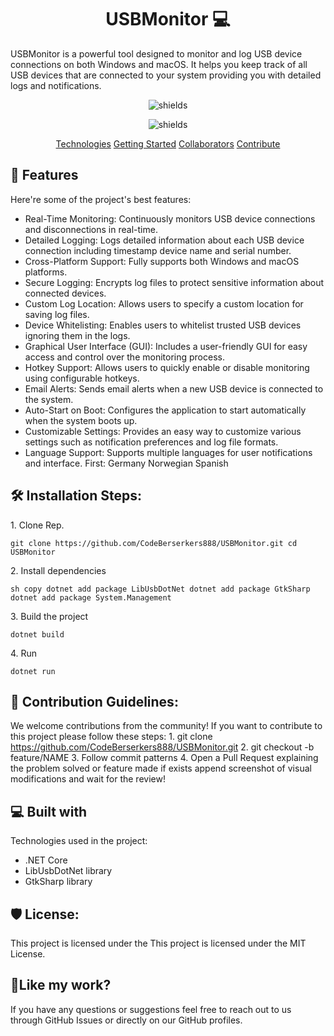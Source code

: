 <h1 align="center" style="font-weight: bold;">USBMonitor 💻</h1>


<p id="description">USBMonitor is a powerful tool designed to monitor and log USB device connections on both Windows and macOS. It helps you keep track of all USB devices that are connected to your system providing you with detailed logs and notifications.</p>

<p align="center"><img src="https://img.shields.io/badge/DefensePayload-AntyBadUSB-green" alt="shields"></p>
<p align="center"><img src="https://img.shields.io/github/release-date/CodeBerserkers888/USBMonitor" alt="shields"></p>

<p align="center">
<a href="#technologies">Technologies</a>
<a href="#getting-started">Getting Started</a>
<a href="#collaborators">Collaborators</a>
<a href="#contribute">Contribute</a> 
</p>
 
  
<h2>🧐 Features</h2>

Here're some of the project's best features:

*   Real-Time Monitoring: Continuously monitors USB device connections and disconnections in real-time.
*   Detailed Logging: Logs detailed information about each USB device connection including timestamp device name and serial number.
*   Cross-Platform Support: Fully supports both Windows and macOS platforms.
*   Secure Logging: Encrypts log files to protect sensitive information about connected devices.
*   Custom Log Location: Allows users to specify a custom location for saving log files.
*   Device Whitelisting: Enables users to whitelist trusted USB devices ignoring them in the logs.
*   Graphical User Interface (GUI): Includes a user-friendly GUI for easy access and control over the monitoring process.
*   Hotkey Support: Allows users to quickly enable or disable monitoring using configurable hotkeys.
*   Email Alerts: Sends email alerts when a new USB device is connected to the system.
*   Auto-Start on Boot: Configures the application to start automatically when the system boots up.
*   Customizable Settings: Provides an easy way to customize various settings such as notification preferences and log file formats.
*   Language Support: Supports multiple languages for user notifications and interface. First: Germany Norwegian Spanish

<h2>🛠️ Installation Steps:</h2>

<p>1. Clone Rep.</p>

```
git clone https://github.com/CodeBerserkers888/USBMonitor.git cd USBMonitor
```

<p>2. Install dependencies</p>

```
sh copy dotnet add package LibUsbDotNet dotnet add package GtkSharp dotnet add package System.Management
```

<p>3. Build the project</p>

```
dotnet build
```

<p>4. Run</p>

```
dotnet run
```

<h2>🍰 Contribution Guidelines:</h2>

We welcome contributions from the community! If you want to contribute to this project please follow these steps: 1. git clone https://github.com/CodeBerserkers888/USBMonitor.git 2. git checkout -b feature/NAME 3. Follow commit patterns 4. Open a Pull Request explaining the problem solved or feature made if exists append screenshot of visual modifications and wait for the review!

  
  
<h2>💻 Built with</h2>

Technologies used in the project:

*   .NET Core
*   LibUsbDotNet library
*   GtkSharp library

<h2>🛡️ License:</h2>

This project is licensed under the This project is licensed under the MIT License.

<h2>💖Like my work?</h2>

If you have any questions or suggestions feel free to reach out to us through GitHub Issues or directly on our GitHub profiles.
